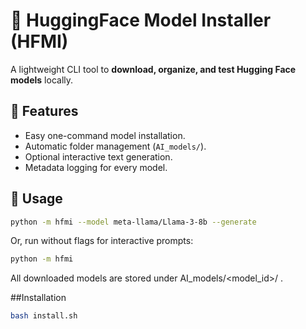 # 🤖 HuggingFace Model Installer (HFMI)

A lightweight CLI tool to **download, organize, and test Hugging Face models** locally.

## 🧭 Features
- Easy one-command model installation.
- Automatic folder management (`AI_models/`).
- Optional interactive text generation.
- Metadata logging for every model.

## 🚀 Usage
```bash
python -m hfmi --model meta-llama/Llama-3-8b --generate
```
Or, run without flags for interactive prompts: 
```bash 
python -m hfmi
```
All downloaded models are stored under AI_models/<model_id>/ .

##Installation 
```bash 
bash install.sh 
```
